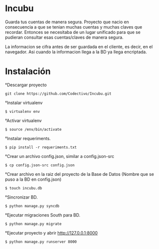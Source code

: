 Incubu
======

Guarda tus cuentas de manera segura. Proyecto que nacio en consecuencia
a que se tenian muchas cuentas y muchas claves que recordar. Entonces
se necesitaba de un lugar unificado para que se pudieran consultar esas
cuentas/claves de manera segura.

La informacion se cifra antes de ser guardada en el cliente, es decir, 
en el navegador. Asi cuando la informacion llega a la BD ya llega encriptada.

Instalación
===========

°Descargar proyecto

	git clone https://github.com/Codectivo/Incubu.git

°Instalar virtualenv

    $ virtualenv env

°Activar virtualenv

    $ source /env/bin/activate

°Instalar requeriments.

    $ pip install -r requeriments.txt

°Crear un archivo config.json, similar a config.json-src

    $ cp config.json-src config.json

°Crear archivo en la raiz del proyecto de la Base de Datos (Nombre que se puso a la BD en config.json)

    $ touch incubu.db

°Sincronizar BD.

    $ python manage.py syncdb

°Ejecutar migraciones South para BD.

    $ python manage.py migrate

°Ejecutar proyecto y abrir http://127.0.0.1:8000

    $ python manage.py runserver 8000

